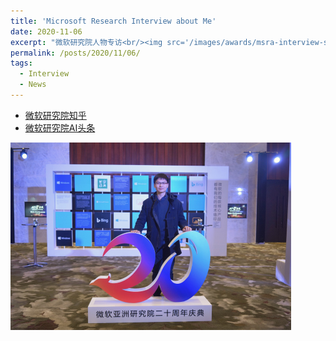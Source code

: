 ```yaml
---
title: 'Microsoft Research Interview about Me'
date: 2020-11-06
excerpt: "微软研究院人物专访<br/><img src='/images/awards/msra-interview-short.png'>"
permalink: /posts/2020/11/06/
tags:
  - Interview
  - News
---
```


* [微软研究院知乎](https://www.zhihu.com/question/420083383/answer/1562148102)
* [微软研究院AI头条](https://matpool.com/blog/5fa75141505b8f0011aeb169/)

![Fast View](/images/awards/msra-interview-short.png)